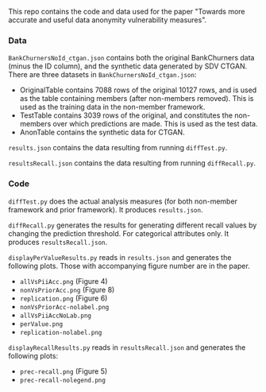 This repo contains the code and data used for the paper "Towards more accurate and useful data anonymity vulnerability
measures". 

### Data

`BankChurnersNoId_ctgan.json` contains both the original BankChurners data (minus the ID column), and the synthetic data generated by SDV CTGAN. There are three datasets in `BankChurnersNoId_ctgan.json`:
* OriginalTable contains 7088 rows of the original 10127 rows, and is used as the table containing members (after non-members removed). This is used as the training data in the non-member framework.
* TestTable contains 3039 rows of the original, and constitutes the non-members over which predictions are made. This is used as the test data.
* AnonTable contains the synthetic data for CTGAN.

`results.json` contains the data resulting from running `diffTest.py`.

`resultsRecall.json` contains the data resulting from running `diffRecall.py`.

### Code

`diffTest.py` does the actual analysis measures (for both non-member framework and prior framework). It produces `results.json`.

`diffRecall.py` generates the results for generating different recall values by changing the prediction threshold. For categorical attributes only. It produces `resultsRecall.json`.

`displayPerValueResults.py` reads in `results.json` and generates the following plots. Those with accompanying figure number are in the paper.
* `allVsPiiAcc.png` (Figure 4)
* `nonVsPriorAcc.png` (Figure 8)
* `replication.png` (Figure 6)
* `nonVsPriorAcc-nolabel.png `
* `allVsPiiAccNoLab.png`
* `perValue.png`
* `replication-nolabel.png`


`displayRecallResults.py` reads in `resultsRecall.json` and generates the following plots:
* `prec-recall.png` (Figure 5)
* `prec-recall-nolegend.png`
